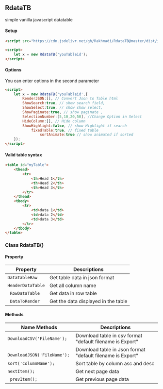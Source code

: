 ## RdataTB
simple vanilla javascript datatable 
#### Setup

```html
<script src="https://cdn.jsdelivr.net/gh/Rakhmadi/RdataTB@master/dist/index.js"></script>

<script>
    let x = new RdataTB('youTableid');
</script>
```
#### Options 
You can enter options in the second parameter
```html
<script>
    let x = new RdataTB('youTableid',{
		RenderJSON:[], // Convert Json to Table html 
		ShowSearch:true, // show search field,
		ShowSelect:true, // show show select,
		ShowPaginate:true, // show paginate ,
		SelectionNumber:[5,10,20,50], //Change Option in Select
		HideColumn:[], // Hide column
		ShowHighlight:false, // show Highlight if search
	        fixedTable:true, // fixed table
                sortAnimate:true // show animated if sorted
	});
</script>
```
#### Valid table syntax

```html
<table id="myTable">
	<thead>
		<tr>
			<th>Head 1</th>
			<th>Head 2</th>
			<th>Head 3</th>
		</tr>
	</thead>
	<tbody>
		<tr>
			<td>data 1</td>
			<td>data 2</td>
			<td>data 3</td>
		</tr>
	</tbody>
</table>
```
### Class RdataTB()
#### Property
| Property | Descriptions |
|--|--|
| ```DataTableRaw``` | Get table data in json format |
|``` HeaderDataTable ```|Get all column name|
|``` RowDataTable```|Get data in row table|
|``` DataToRender```|Get the data displayed in the table|

#### Methods 
|Name Methods  | Descriptions|
|--|--|
| ``` DownloadCSV('FileName'); ``` | Download table in csv format "default filename is Export" |
|``` DownloadJSON('FileName');```|Download table in Json format "default filename is Export"|
|``` sort('columnName'); ```|Sort table by column asc and desc|
|```nextItem();```|Get next page data|
|``` prevItem();```|Get previous page data|

